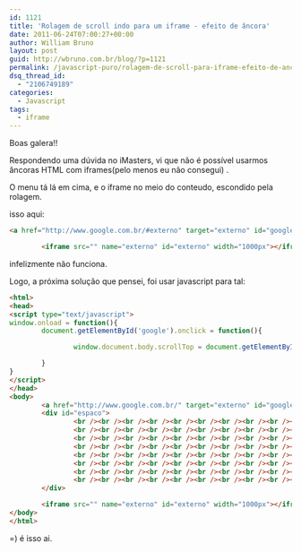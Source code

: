 ```yaml
---
id: 1121
title: 'Rolagem de scroll indo para um iframe - efeito de âncora'
date: 2011-06-24T07:00:27+00:00
author: William Bruno
layout: post
guid: http://wbruno.com.br/blog/?p=1121
permalink: /javascript-puro/rolagem-de-scroll-para-iframe-efeito-de-ancora/
dsq_thread_id:
  - "2106749189"
categories:
  - Javascript
tags:
  - iframe
---
```

Boas galera!!

Respondendo uma dúvida no iMasters, vi que não é possível usarmos âncoras HTML com iframes(pelo menos eu não consegui) .

O menu tá lá em cima, e o iframe no meio do conteudo, escondido pela rolagem.

<!--more-->



isso aqui:

``` html
<a href="http://www.google.com.br/#externo" target="externo" id="google">google</a>

        <iframe src="" name="externo" id="externo" width="1000px"></iframe>
```
infelizmente não funciona.

Logo, a próxima solução que pensei, foi usar javascript para tal:

``` html
<html>
<head>
<script type="text/javascript">
window.onload = function(){
        document.getElementById('google').onclick = function(){

                window.document.body.scrollTop = document.getElementById('externo').offsetTop;

        }
}
</script>
</head>
<body>
        <a href="http://www.google.com.br/" target="externo" id="google">google</a>
        <div id="espaco">
                <br /><br /><br /><br /><br /><br /><br /><br /><br /><br /><br /><br /><br /><br />
                <br /><br /><br /><br /><br /><br /><br /><br /><br /><br /><br /><br /><br /><br />
                <br /><br /><br /><br /><br /><br /><br /><br /><br /><br /><br /><br /><br /><br />
                <br /><br /><br /><br /><br /><br /><br /><br /><br /><br /><br /><br /><br /><br />
                <br /><br /><br /><br /><br /><br /><br /><br /><br /><br /><br /><br /><br /><br />
                <br /><br /><br /><br /><br /><br /><br /><br /><br /><br /><br /><br /><br /><br />
                <br /><br /><br /><br /><br /><br /><br /><br /><br /><br /><br /><br /><br /><br />
                <br /><br /><br /><br /><br /><br /><br /><br /><br /><br /><br /><br /><br /><br />
        </div>

        <iframe src="" name="externo" id="externo" width="1000px"></iframe>
</body>
</html>
```

=) é isso ai.
